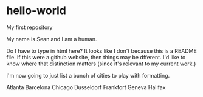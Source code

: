 # hello-world
My first repository 

My name is Sean and I am a human.

Do I have to type in html here?  It looks like I don't because this is a README file.  If this were a github website, then things may be dfferent.  I'd like to know where that distinction matters (since it's relevant to my current work.) 

I'm now going to just list a bunch of cities to play with formatting.

Atlanta
Barcelona
Chicago
Dusseldorf 
Frankfort 
Geneva
Halifax 
